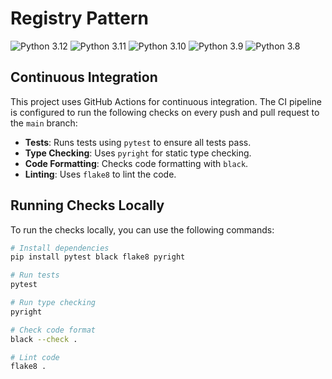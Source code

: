 # Registry Pattern

![Python 3.12](https://github.com/adnanhd/registry-pattern/actions/workflows/ci.yml/badge.svg?branch=main&event=push&name=build&matrix.python-version=3.12)
![Python 3.11](https://github.com/adnanhd/registry-pattern/actions/workflows/ci.yml/badge.svg?branch=main&event=push&name=build&matrix.python-version=3.11)
![Python 3.10](https://github.com/adnanhd/registry-pattern/actions/workflows/ci.yml/badge.svg?branch=main&event=push&name=build&matrix.python-version=3.10)
![Python 3.9](https://github.com/adnanhd/registry-pattern/actions/workflows/ci.yml/badge.svg?branch=main&event=push&name=build&matrix.python-version=3.9)
![Python 3.8](https://github.com/adnanhd/registry-pattern/actions/workflows/ci.yml/badge.svg?branch=main&event=push&name=build&matrix.python-version=3.8)

## Continuous Integration

This project uses GitHub Actions for continuous integration. 
The CI pipeline is configured to run the following checks on every push and pull request to the `main` branch:

- **Tests**: Runs tests using `pytest` to ensure all tests pass.
- **Type Checking**: Uses `pyright` for static type checking.
- **Code Formatting**: Checks code formatting with `black`.
- **Linting**: Uses `flake8` to lint the code.

## Running Checks Locally

To run the checks locally, you can use the following commands:

```bash
# Install dependencies
pip install pytest black flake8 pyright

# Run tests
pytest

# Run type checking
pyright

# Check code format
black --check .

# Lint code
flake8 .
```
